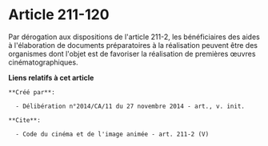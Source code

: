 # Article 211-120

Par dérogation aux dispositions de l'article 211-2, les bénéficiaires des aides à l'élaboration de documents préparatoires à
la réalisation peuvent être des organismes dont l'objet est de favoriser la réalisation de premières œuvres
cinématographiques.

**Liens relatifs à cet article**

	**Créé par**:

	  - Délibération n°2014/CA/11 du 27 novembre 2014 - art., v. init.

	**Cite**:

	  - Code du cinéma et de l'image animée - art. 211-2 (V)
